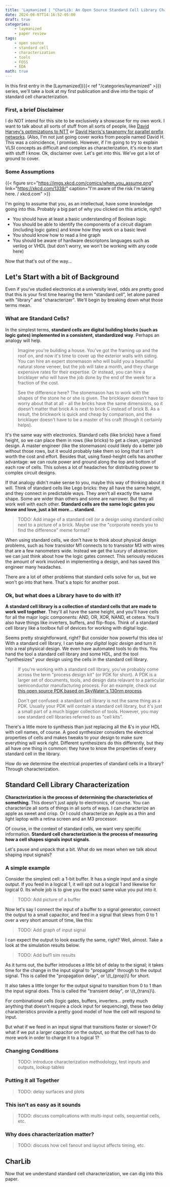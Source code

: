 ```yaml
---
title: 'Laymanized | "CharLib: An Open Source Standard Cell Library Characterizer"'
date: 2024-08-07T14:16:52-05:00
draft: true
categories:
    - laymanized
    - paper review
tags:
    - open source
    - standard cell
    - characterization
    - tools
    - FOSS
    - EDA
math: true
---
```


In this first entry in the [Laymanized]({{< ref "/categories/laymanized" >}}) series, we'll take a
look at my first publication and dive into the topic of standard cell characterization.


<!--more-->

### First, a brief Disclaimer

I do NOT intend for this site to be exclusively a showcase for my own work. I want to talk about
all sorts of stuff from all sorts of people, like [David Harvey's optimizations to NTT](https://www.sciencedirect.com/science/article/pii/S0747717113001181)
or [David Harris's taxanomy for parallel prefix networks](https://ieeexplore.ieee.org/abstract/document/1292373). 
(Also, I'm not just going cover works from people named David H. This was a coincidence, I 
promise). However, if I'm going to try to explain VLSI concepts as difficult and complex as
characterization, it's nice to start with stuff I know. Ok, disclaimer over. Let's get into this.
We've got a lot of ground to cover.

### Some Assumptions

{{< figure src="https://imgs.xkcd.com/comics/when_you_assume.png" link="https://xkcd.com/1339/" caption="I'm aware of the risk I'm taking here. / xkcd.com" >}}

I'm going to assume that you, as an intellectual, have some knowledge going into this. Probably a
big part of why you clicked on this article, right?

- You should have at least a basic understanding of Boolean logic
- You should be able to identify the components of a circuit diagram (including logic gates) and
know how they work on a basic level
- You should know how to read a line graph
- You should be aware of hardware descriptons languages such as verilog or VHDL (but don't worry,
we won't be working with any code here)

Now that that's out of the way...

## Let's Start with a bit of Background

Even if you've studied electronics at a university level, odds are pretty good that this is your
first time hearing the term "standard cell", let alone paired with "library" and "characterizer".
We'll begin by breaking down what those terms mean.

### What are Standard Cells?

In the simplest terms, **standard cells are digital building blocks (such as logic gates)
implemented in a consistent, standardized way**. Perhaps an analogy will help.

> Imagine you're building a house. You've got the framing up and the roof on, and now it's time to
cover up the exterior walls with siding. You can hire an expert stonemason who will build you a
beautiful natural stone veneer, but the job will take a month, and they charge expensive rates for
their expertise. Or instead, you can hire a bricklayer who will have the job done by the end of the
week for a fraction of the cost. 
>
> See the difference here? The stonemason has to work with the shapes of the stone he or she is
given. The bricklayer doesn't have to worry about that at all - all the bricks have the same
dimensions, so it doesn't matter that brick A is next to brick C instead of brick B. As a result,
the brickwork is quick and cheap by comparison, and the bricklayer doesn't have to be a master of
his craft (though it certainly helps).

It's the same way with electronics. Standard cells (like bricks) have a fixed height, so we can
place them in rows (like bricks) to get a clean, organized design. A master engineer (like the
stonemason) could likely do a better job without those rows, but it would probably take them so
long that it isn't worth the cost and effort. Besides that, using fixed-height cells has another
advantage: we can route power and ground along the top and bottom of each row of cells. This solves
a lot of headaches for distributing power to complex circuit designs.

If that analogy didn't make sense to you, maybe this way of thinking about it will. Think of
standard cells like Lego bricks: they all have the same height, and they connect in predictable
ways. They aren't all exactly the same shape. Some are wider than others and some are narrower.
But they all work well with each other. **Standard cells are the same logic gates you know and
love, just a bit more... standard**.

> TODO: Add image of a standard cell (or a design using standard cells) next to a picture of a
brick. Maybe use the "corporate needs you to find the difference" meme format?

When using standard cells, we don't have to think about physical design problems, such as how
transistor M1 connects to to transistor M3 with wires that are a few nanometers wide. Instead we
get the luxury of abstraction: we can just think about how the logic gates connect. This seriously
reduces the amount of work involved in implementing a design, and has saved this engineer many
headaches.

There are a lot of other problems that standard cells solve for us, but we won't go into that here.
That's a topic for another post.

### Ok, but what does a Library have to do with it?

**A standard cell library is a collection of standard cells that are made to work well together**.
They'll all have the same height, and you'll have cells for all the major logic components: AND,
OR, XOR, NAND, et cetera. You'll also have things like inverters, buffers, and flip-flops. Think of
a standard cell library like a toolbox full of devices for working with digital logic.

Seems pretty straightforward, right? But consider how powerful this idea is! With a standard cell
library, I can take *any digital logic design* and turn it into a real physical design. We even
have automated tools to do this. You hand the tool a standard cell library and some HDL, and the
tool "synthesizes" your design using the cells in the standard cell library.

> If you're working with a standard cell library, you've probably come across the term "process
design kit" (or PDK for short). A PDK is a larger set of documents, tools, and design
data relavant to a particular semiconductor manufacturing process. For an example, check out
[this open source PDK based on SkyWater's 130nm process](https://github.com/google/skywater-pdk).
>
> Don't get confused: a standard cell library is not the same thing as a PDK. Usually your PDK will
contain a standard cell library, but it's just a small part of a much bigger collection of tools.
However, you may see standard cell libraries referred to as "cell kits".

There's a little more to synthesis than just replacing all the &'s in your HDL with cell names, of
course. A good synthesizer considers the electrical properties of cells and makes tweaks to your
design to make sure everything will work right. Different synthesizers do this differently, but
they all have one thing in common: they have to know the properties of every standard cell in the
library.

How do we determine the electrical properties of standard cells in a library? Through
characterization.

## Standard Cell Library Characterization

**Characterization is the process of determining the characteristics of something**. This doesn't
just apply to electronics, of course. You can characterize all sorts of things in all sorts of
ways. I can characterize an apple as sweet and crisp. Or I could characterize an Apple as a thin
and light laptop with a retina screen and an M3 processor.

Of course, in the context of standard cells, we want very specific information. **Standard cell
characterization is the process of measuring how a cell shapes signals input signals**.

Let's pause and unpack that a bit. What do we mean when we talk about shaping input signals? 

### A simple example

Consider the simplest cell: a 1-bit buffer. It has a single input and a single output. If you feed
in a logical 1, it will spit out a logical 1 and likewise for logical 0. Its whole job is to give
you the exact same value you put into it.

> TODO: Add picture of a buffer

Now let's say I connect the input of a buffer to a signal generator, connect the output to a small
capacitor, and feed in a signal that slews from 0 to 1 over a very short amount of time, like this:

> TODO: Add graph of input signal

I can expect the output to look exactly the same, right? Well, almost. Take a look at the
simulation results below.

> TODO: Add buf1 sim results

As it turns out, the buffer introduces a little bit of delay to the signal; it takes time for the
change in the input signal to "propagate" through to the output signal. This is called the
"propagation delay", or \\(t_{prop}\\) for short.

It also takes a little longer for the output signal to transition from 0 to 1 than the input signal
does. This is called the "transient delay", or \\(t_{trans}\\).

For combinational cells (logic gates, buffers, inverters... pretty much anything that doesn't
require a clock input for sequencing), these two delay characteristics provide a pretty good model
of how the cell will respond to input.

But what if we feed in an input signal that transitions faster or slower? Or what if we put a
larger capacitor on the output, so that the cell has to do more work in order to charge it to a
logical 1?

### Changing Conditions

> TODO: introduce characterization methodology, test inputs and outputs, lookup tables

### Putting it all Together

> TODO: delay surfaces and plots

### This isn't as easy as it sounds

> TODO: discuss complications with multi-input cells, sequential cells, etc.

### Why does characterization matter?

> TODO: discuss how cell fanout and layout affects timing, etc.

## CharLib

Now that we understand standard cell characterization, we can dig into this paper.
